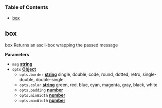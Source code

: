 <!-- Generated by documentation.js. Update this documentation by updating the source code. -->

### Table of Contents

* [box][1]

## box

box
Returns an ascii-box wrapping the passed message

**Parameters**

* `msg` **[string][2]**
* `opts` **[Object][3]**
  * `opts.border` **[string][2]** single, double, code, round, dotted, retro, single-double, double-single
  * `opts.color` **[string][2]** green, red, blue, cyan, magenta, gray, black, white
  * `opts.padding` **[number][4]**
  * `opts.minWidth` **[number][4]**
  * `opts.maxWidth` **[number][4]**

[1]: #box
[2]: https://developer.mozilla.org/docs/Web/JavaScript/Reference/Global_Objects/String
[3]: https://developer.mozilla.org/docs/Web/JavaScript/Reference/Global_Objects/Object
[4]: https://developer.mozilla.org/docs/Web/JavaScript/Reference/Global_Objects/Number
